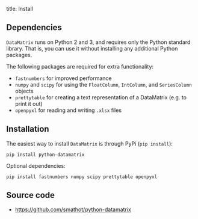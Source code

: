 title: Install

## Dependencies

`DataMatrix` runs on Python 2 and 3, and requires only the Python standard library. That is, you can use it without installing any additional Python packages.

The following packages are required for extra functionality:

- `fastnumbers` for improved performance
- `numpy` and `scipy` for using the `FloatColumn`, `IntColumn`, and `SeriesColumn` objects
- `prettytable` for creating a text representation of a DataMatrix (e.g. to print it out)
- `openpyxl` for reading and writing `.xlsx` files

## Installation

The easiest way to install `DataMatrix` is through PyPi (`pip install`):

~~~
pip install python-datamatrix
~~~

Optional dependencies:

~~~
pip install fastnumbers numpy scipy prettytable openpyxl
~~~

## Source code

- <https://github.com/smathot/python-datamatrix>
